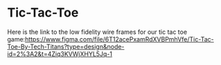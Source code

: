 # Tic-Tac-Toe
Here is the link to the low fidelity wire frames for our tic tac toe game:https://www.figma.com/file/6T12acePxamRdXVBPmhVfe/Tic-Tac-Toe-By-Tech-Titans?type=design&node-id=2%3A2&t=4Ziq3KVWjXHYL5Jq-1
